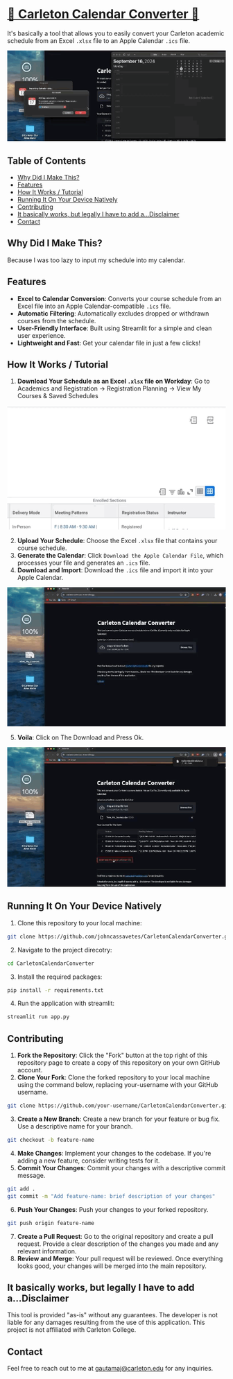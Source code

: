 # [📆 Carleton Calendar Converter 🥏](https://carletoncalendar.streamlit.app/)

It's basically a tool that allows you to easily convert your Carleton academic schedule from an Excel `.xlsx` file to an Apple Calendar `.ics` file.

![main](img/main.gif)

## Table of Contents
- [Why Did I Make This?](#why-did-i-make-this)
- [Features](#features)
- [How It Works / Tutorial](#how-it-works--tutorial)
- [Running It On Your Device Natively](#running-it-on-your-device-natively)
- [Contributing](#contributing)
- [It basically works, but legally I have to add a...Disclaimer](#it-basically-works-but-legally-i-have-to-add-adisclaimer)
- [Contact](#contact)

## Why Did I Make This?

Because I was too lazy to input my schedule into my calendar.

## Features

- **Excel to Calendar Conversion**: Converts your course schedule from an Excel file into an Apple Calendar-compatible `.ics` file.
- **Automatic Filtering**: Automatically excludes dropped or withdrawn courses from the schedule.
- **User-Friendly Interface**: Built using Streamlit for a simple and clean user experience.
- **Lightweight and Fast**: Get your calendar file in just a few clicks!

## How It Works / Tutorial

1. **Download Your Schedule as an Excel `.xlsx` file on Workday**: Go to Academics and Registration -> Registration Planning -> View My Courses & Saved Schedules

![excel](img/DownloadExcel/1.gif)

2. **Upload Your Schedule**: Choose the Excel `.xlsx` file that contains your course schedule.
3. **Generate the Calendar**: Click `Download the Apple Calendar File`, which processes your file and generates an `.ics` file.
4. **Download and Import**: Download the `.ics` file and import it into your Apple Calendar.

![1](img/HowItWorks/1.gif)

5. **Voila**: Click on The Download and Press Ok.

![2](img/HowItWorks/2.gif)

## Running It On Your Device Natively
1. Clone this repository to your local machine:
```bash
git clone https://github.com/johncassavetes/CarletonCalendarConverter.git
```
2. Navigate to the project direcotry:
```bash
cd CarletonCalendarConverter
```
3. Install the required packages:
```bash
pip install -r requirements.txt
```
4. Run the application with streamlit:
```bash
streamlit run app.py
```

## Contributing
1. **Fork the Repository**: Click the "Fork" button at the top right of this repository page to create a copy of this repository on your own GitHub account.
2. **Clone Your Fork**: Clone the forked repository to your local machine using the command below, replacing your-username with your GitHub username.
```bash
git clone https://github.com/your-username/CarletonCalendarConverter.git
```
3. **Create a New Branch**: Create a new branch for your feature or bug fix. Use a descriptive name for your branch.
```bash
git checkout -b feature-name
```
4. **Make Changes**: Implement your changes to the codebase. If you're adding a new feature, consider writing tests for it.
5. **Commit Your Changes**: Commit your changes with a descriptive commit message.
```bash
git add .
git commit -m "Add feature-name: brief description of your changes"
```
6. **Push Your Changes**: Push your changes to your forked repository.
```bash
git push origin feature-name
```
7. **Create a Pull Request**: Go to the original repository and create a pull request. Provide a clear description of the changes you made and any relevant information.
8. **Review and Merge**: Your pull request will be reviewed. Once everything looks good, your changes will be merged into the main repository.

## It basically works, but legally I have to add a...Disclaimer
This tool is provided "as-is" without any guarantees. The developer is not liable for any damages resulting from the use of this application. This project is not affiliated with Carleton College. 

## Contact
Feel free to reach out to me at gautamaj@carleton.edu for any inquiries.